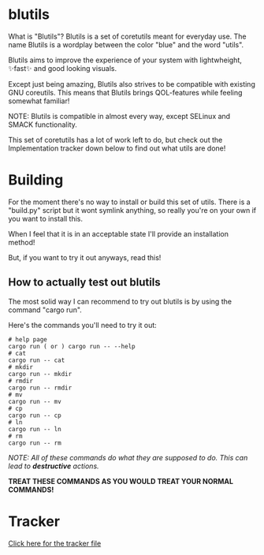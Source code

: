 # blutils

What is "Blutils"? Blutils is a set of coretutils meant for everyday use.
The name Blutils is a wordplay between the color "blue" and the word "utils".

Blutils aims to improve the experience of your system with lightwheight, :sparkles:fast:sparkles: and good looking visuals.

Except just being amazing, Blutils also strives to be compatible with existing GNU coreutils. This means that Blutils brings QOL-features while feeling somewhat familiar!

NOTE: Blutils is compatible in almost every way, except SELinux and SMACK functionality.

This set of coretutils has a lot of work left to do, but check out the Implementation tracker down below to find out what utils are done!


# Building
For the moment there's no way to install or build this set of utils. There is a "build.py" script but it wont symlink anything, so really you're on your own if you want to install this.

When I feel that it is in an acceptable state I'll provide an installation method!

But, if you want to try it out anyways, read this!

## How to actually test out blutils
The most solid way I can recommend to try out blutils is by using the command "cargo run".

Here's the commands you'll need to try it out:
```
# help page
cargo run ( or ) cargo run -- --help
# cat
cargo run -- cat 
# mkdir
cargo run -- mkdir
# rmdir 
cargo run -- rmdir
# mv
cargo run -- mv
# cp 
cargo run -- cp
# ln
cargo run -- ln
# rm
cargo run -- rm
```
*NOTE: All of these commands do what they are supposed to do. This can lead to ***destructive*** actions.*

**TREAT THESE COMMANDS AS YOU WOULD TREAT YOUR NORMAL COMMANDS!**

# Tracker

[Click here for the tracker file](/TRACKER.md)
